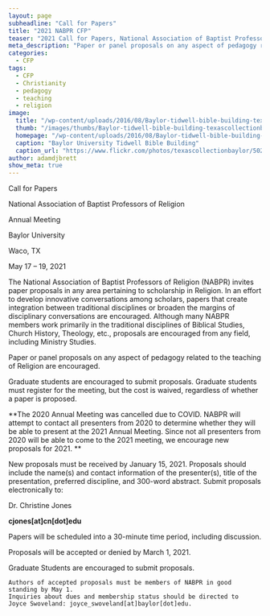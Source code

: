 ```yaml
---
layout: page
subheadline: "Call for Papers"
title: "2021 NABPR CFP"
teaser: "2021 Call for Papers, National Association of Baptist Professors of Religion,Annual Meeting, Baylor University, Waco, TX"
meta_description: "Paper or panel proposals on any aspect of pedagogy related to the teaching of Religion are encouraged."
categories:
  - CFP
tags:
  - CFP
  - Christianity
  - pedagogy
  - teaching
  - religion
image:
  title: "/wp-content/uploads/2016/08/Baylor-tidwell-bible-building-texascollectionbaylor-flickr.jpg"
  thumb: "/images/thumbs/Baylor-tidwell-bible-building-texascollectionbaylor-flickr_tn.jpg"
  homepage: "/wp-content/uploads/2016/08/Baylor-tidwell-bible-building-texascollectionbaylor-flickr.jpg"
  caption: "Baylor University Tidwell Bible Building"
  caption_url: "https://www.flickr.com/photos/texascollectionbaylor/5022007844"
author: adamdjbrett
show_meta: true
---
```

Call for Papers

National Association of Baptist Professors of Religion

Annual Meeting

Baylor University

Waco, TX

May 17 – 19, 2021

The National Association of Baptist Professors of Religion (NABPR) invites paper proposals in any area pertaining to scholarship in Religion. In an effort to develop innovative conversations among scholars, papers that create integration between traditional disciplines or broaden the margins of disciplinary conversations are encouraged. Although many NABPR members work primarily in the traditional disciplines of Biblical Studies, Church History, Theology, etc., proposals are encouraged from any field, including Ministry Studies.

Paper or panel proposals on any aspect of pedagogy related to the teaching of Religion are encouraged.

Graduate students are encouraged to submit proposals. Graduate students must register for the meeting, but the cost is waived, regardless of whether a paper is proposed. 

**The 2020 Annual Meeting was cancelled due to COVID. NABPR will attempt to contact all presenters from 2020 to determine whether they will be able to present at the 2021 Annual Meeting. Since not all presenters from 2020 will be able to come to the 2021 meeting, we encourage new proposals for 2021. **

New proposals must be received by January 15, 2021\. Proposals should include the name(s) and contact information of the presenter(s), title of the presentation, preferred discipline, and 300-word abstract. Submit proposals electronically to:

Dr. Christine Jones

**cjones[at]cn[dot]edu**

Papers will be scheduled into a 30-minute time period, including discussion.

Proposals will be accepted or denied by March 1, 2021.

Graduate Students are encouraged to submit proposals.

```
Authors of accepted proposals must be members of NABPR in good standing by May 1.  
Inquiries about dues and membership status should be directed to
Joyce Swoveland: joyce_swoveland[at]baylor[dot]edu.
```
